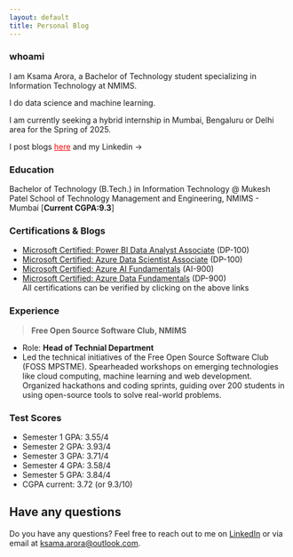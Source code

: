 ```yaml
---
layout: default
title: Personal Blog
---
```


### whoami

I am Ksama Arora, a Bachelor of Technology student specializing in Information Technology at NMIMS. 

I do data science and machine learning.

I am currently seeking a hybrid internship in Mumbai, Bengaluru or Delhi area for the Spring of 2025.

<!-- This is my Github Repository for ADS: <a href="https://github.com/ksamaarora/DSA" style="color:red;">github.com/ksamaarora/DSA</a> and <a href="https://github.com/ksamaarora/LeetCode" style="color:red;">github.com/ksamaarora/LeetCode</a> -->

I post blogs <a href="/blog" style="color:red;" rel="noopener">here</a>  and my  Linkedin -> <a href="#" class="fa fa-linkedin" href = "https://www.linkedin.com/in/ksamaarora/" target="_blank" rel="noopener" ></a> &nbsp; 

<!-- Add icon library -->
<link rel="stylesheet" href="https://cdnjs.cloudflare.com/ajax/libs/font-awesome/4.7.0/css/font-awesome.min.css">

### Education

Bachelor of Technology (B.Tech.) in Information Technology @ Mukesh Patel School of Technology Management and Engineering, NMIMS - Mumbai [**Current CGPA:9.3**]

### Certifications & Blogs

- [Microsoft Certified: Power BI Data Analyst Associate](https://learn.microsoft.com/api/credentials/share/en-us/KsamaArora-1212/ECB08E9B0A4B6A1F?sharingId=1BB6F238AD2E89BB) (DP-100)
- [Microsoft Certified: Azure Data Scientist Associate](https://learn.microsoft.com/api/credentials/share/en-us/KsamaArora-1212/9CA42CD19F3EAFB5?sharingId=1BB6F238AD2E89BB) (DP-100)
- [Microsoft Certified: Azure AI Fundamentals](https://learn.microsoft.com/api/credentials/share/en-in/KsamaArora-1212/72D846A4563C157F?sharingId=1BB6F238AD2E89BB) (AI-900)
- [Microsoft Certified: Azure Data Fundamentals](https://learn.microsoft.com/api/credentials/share/en-us/KsamaArora-1212/9CA42CD19F3EAFB5?sharingId=1BB6F238AD2E89BB) (DP-900) 
<br> All certifications can be verified by clicking on the above links<a href="" style="color:red;"></a>

### Experience

> **Free Open Source Software Club, NMIMS**

- Role: **Head of Technial Department**
- Led the technical initiatives of the Free Open Source Software Club (FOSS MPSTME). Spearheaded workshops on emerging technologies like cloud computing, machine learning and web development. Organized hackathons and coding sprints, guiding over 200 students in using open-source tools to solve real-world problems.

### Test Scores

- Semester 1 GPA: 3.55/4
- Semester 2 GPA: 3.93/4
- Semester 3 GPA: 3.71/4
- Semester 4 GPA: 3.58/4
- Semester 5 GPA: 3.84/4
- CGPA current: 3.72 (or 9.3/10)

## Have any questions
Do you have any questions? Feel free to reach out to me on [LinkedIn](https://www.linkedin.com/in/ksamaarora/) or via email at [ksama.arora@outlook.com](mailto:ksama.arora@outlook.com).

<br>

